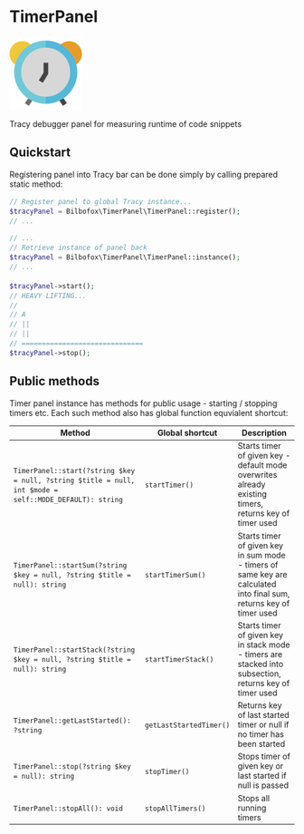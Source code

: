 # TimerPanel

![logo](logo.png)

Tracy debugger panel for measuring runtime of code snippets

## Quickstart

Registering panel into Tracy bar can be done simply by calling prepared static method:

```php
// Register panel to global Tracy instance...
$tracyPanel = Bilbofox\TimerPanel\TimerPanel::register();
// ...
```

```php
// ...
// Retrieve instance of panel back
$tracyPanel = Bilbofox\TimerPanel\TimerPanel::instance();
// ...

$tracyPanel->start();
// HEAVY LIFTING...
// 
// A
// ||
// ||
// ==============================
$tracyPanel->stop();
```

## Public methods

Timer panel instance has methods for public usage - starting / stopping timers etc. Each such
method also has global function equvialent shortcut:

| Method                                                                                                  | Global shortcut      | Description                                                                                                         |
|---------------------------------------------------------------------------------------------------------|----------------------|---------------------------------------------------------------------------------------------------------------------|
| `TimerPanel::start(?string $key = null, ?string $title = null, int $mode = self::MODE_DEFAULT): string` | `startTimer()`       | Starts timer of given key - default mode overwrites already existing timers, returns key of timer used              |
| `TimerPanel::startSum(?string $key = null, ?string $title = null): string`                              | `startTimerSum()`    | Starts timer of given key in sum mode - timers of same key are calculated into final sum, returns key of timer used |
| `TimerPanel::startStack(?string $key = null, ?string $title = null): string`                            | `startTimerStack()`  | Starts timer of given key in stack mode - timers are stacked into subsection, returns key of timer used             |
| `TimerPanel::getLastStarted(): ?string`                                                                 | `getLastStartedTimer()` | Returns key of last started timer or null if no timer has been started                                              |
| `TimerPanel::stop(?string $key = null): string`                                                         | `stopTimer()`        | Stops timer of given key or last started if null is passed                                                          |
| `TimerPanel::stopAll(): void`                                                                           | `stopAllTimers()`    | Stops all running timers                                                                                            |
